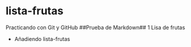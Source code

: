 # lista-frutas
Practicando con Git y GitHub
##Prueba de Markdown##
1 Lisa de frutas
 * Añadiendo lista-frutas
